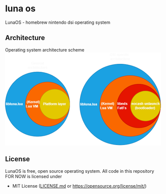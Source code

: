 # luna os
LunaOS - homebrew nintendo dsi operating system

## Architecture
Operating system architecture scheme
<img src="https://github.com/Maksasj/luna_os/blob/master/docs/architecture.png">

## License
LunaOS is free, open source operating system. All code in this repository FOR NOW is licensed under
- MIT License ([LICENSE.md](https://github.com/Maksasj/luna_os/blob/master/LICENSE.md) or https://opensource.org/license/mit/)